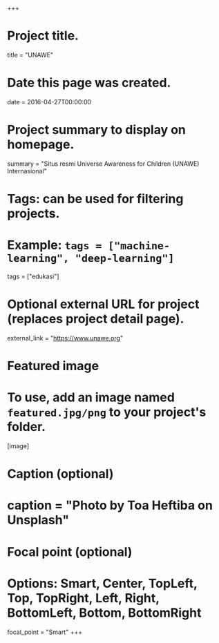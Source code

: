 +++
# Project title.
title = "UNAWE"

# Date this page was created.
date = 2016-04-27T00:00:00

# Project summary to display on homepage.
summary = "Situs resmi Universe Awareness for Children (UNAWE) Internasional"

# Tags: can be used for filtering projects.
# Example: `tags = ["machine-learning", "deep-learning"]`
tags = ["edukasi"]

# Optional external URL for project (replaces project detail page).
external_link = "https://www.unawe.org"

# Featured image
# To use, add an image named `featured.jpg/png` to your project's folder. 
[image]
  # Caption (optional)
  # caption = "Photo by Toa Heftiba on Unsplash"

  # Focal point (optional)
  # Options: Smart, Center, TopLeft, Top, TopRight, Left, Right, BottomLeft, Bottom, BottomRight
  focal_point = "Smart"
+++
